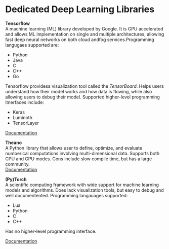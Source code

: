 # Dedicated Deep Learning Libraries

**Tensorflow** <br>
A machine learning (ML) library developed by Google. It is GPU accelerated and allows ML implementation on single and multiple architectures, allowing fast deep neural networks on both cloud andfog services.Programming langugaes supported are:
* Python
* Java
* C
* C++
* Go <br>

Tensorflow providesa visualization tool called the *TensorBoard*. Helps users understand how their model works and how data is flowing, while also allowing users to debug their model. Supported higher-level programming itnerfaces include:
* Keras
* Luminoth
* TensorLayer <br>

[Documentation](https://www.tensorflow.org/)

**Theano** <br>
A Python library that allows user to define, optimize, and evaluate numberical computations involving multi-dimensional data. Supports both CPU and GPU modes.  Cons include slow compile time, but has a large community. <br>
[Documentation](http://deeplearning.net/software/theano/)

**(Py)Torch** <br>
A scientific computing framework with wide support for machine learning models and algorithms.  Does lack visualization tools, but easy to debug and well documentented.  Programming langauages supported:
* Lua
* Python
* C
* C++ <br>

Has no higher-level programming interface.

[Documentation](https://pytorch.org/)





